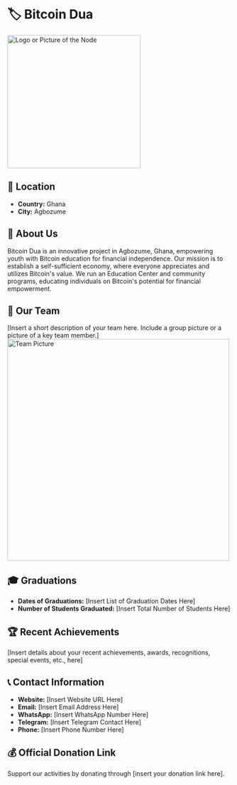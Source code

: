 # 🏷️ Bitcoin Dua
<img src="https://pbs.twimg.com/profile_banners/1602054615461142528/1671083871/1500x500" width="300" alt="Logo or Picture of the Node"> <!-- 1 picture maximum -->

## 📍 Location
- **Country:** Ghana
- **City:** Agbozume

## 📖 About Us
Bitcoin Dua is an innovative project in Agbozume, Ghana, empowering youth with Bitcoin education for financial independence. Our mission is to establish a self-sufficient economy, where everyone appreciates and utilizes Bitcoin's value. We run an Education Center and community programs, educating individuals on Bitcoin's potential for financial empowerment.

## 👥 Our Team
[Insert a short description of your team here. Include a group picture or a picture of a key team member.]
<img src="https://github.com/MyFirstBitcoin/Light-Node-Directory/blob/main/team_placeholder.png" width="500" alt="Team Picture"> <!-- 1 picture maximum -->

## 🎓 Graduations
- **Dates of Graduations:** [Insert List of Graduation Dates Here]
- **Number of Students Graduated:** [Insert Total Number of Students Here]

## 🏆 Recent Achievements
[Insert details about your recent achievements, awards, recognitions, special events, etc., here]

## 📞 Contact Information
- **Website:** [Insert Website URL Here]
- **Email:** [Insert Email Address Here]
- **WhatsApp:** [Insert WhatsApp Number Here]
- **Telegram:** [Insert Telegram Contact Here]
- **Phone:** [Insert Phone Number Here]

## 💰 Official Donation Link
Support our activities by donating through [insert your donation link here].
